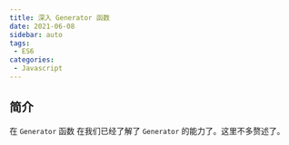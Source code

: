 ```yaml
---
title: 深入 Generator 函数
date: 2021-06-08
sidebar: auto
tags: 
 - ES6
categories:
 - Javascript
---
```


## 简介

在 `Generator` 函数 在我们已经了解了 `Generator` 的能力了。这里不多赘述了。


## 

<!-- Todo: 待整理 -->




